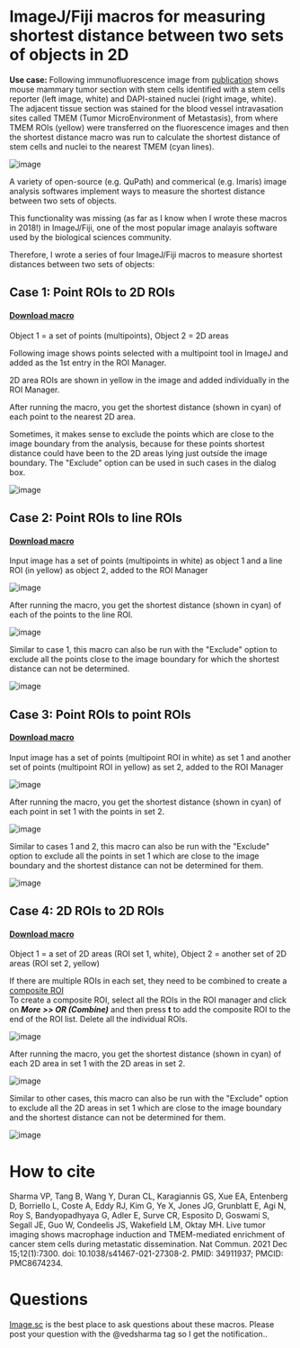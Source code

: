 # ImageJ/Fiji macros for measuring shortest distance between two sets of objects in 2D  
**Use case:** Following immunofluorescence image from [publication](https://www.nature.com/articles/s41467-021-27308-2) shows mouse mammary tumor section with stem cells identified with a stem cells reporter (left image, white) and DAPI-stained nuclei (right image, white). The adjacent tissue section was stained for the blood vessel intravasation sites called TMEM (Tumor MicroEnvironment of Metastasis), from where TMEM ROIs (yellow) were transferred on the fluorescence images and then the shortest distance macro was run to calculate the shortest distance of stem cells and nuclei to the nearest TMEM (cyan lines).  

![image](data/Distance_analysis_diagram.png)

A variety of open-source (e.g. QuPath) and commerical (e.g. Imaris) image analysis softwares implement ways to measure the shortest distance between two sets of objects. 

This functionality was missing (as far as I know when I wrote these macros in 2018!) in ImageJ/Fiji, one of the most popular image analayis software used by the biological sciences community.   

Therefore, I wrote a series of four ImageJ/Fiji macros to measure shortest distances between two sets of objects:

## Case 1: Point ROIs to 2D ROIs  
#### <a href="https://github.com/ved-sharma/Shortest_distance_between_objects/blob/a3988020a3cd070b212eb6c99545ef23601b0a0d/data/Shortest_distance%20points%20to%20areas_v04d.ijm" download>Download macro<a/>

Object 1 = a set of points (multipoints), Object 2 = 2D areas

Following image shows points selected with a multipoint tool in ImageJ and added as the 1st entry in the ROI Manager.

2D area ROIs are shown in yellow in the image and added individually in the ROI Manager.

After running the macro, you get the shortest distance (shown in cyan) of each point to the nearest 2D area.

Sometimes, it makes sense to exclude the points which are close to the image boundary from the analysis, because for these points shortest distance could have been to the 2D areas lying just outside the image boundary. The "Exclude" option can be used in such cases in the dialog box.

![image](data/point_to_2D_summary.png)

## Case 2: Point ROIs to line ROIs  
#### <a href="https://github.com/ved-sharma/Shortest_distance_between_objects/blob/18edeefa2a9812b590492c58d3df162bfc17f1d3/data/Shortest_distance%20points%20to%20lines_v01b.ijm" download>Download macro<a/> 

Input image has a set of points (multipoints in white) as object 1 and a line ROI (in yellow) as object 2, added to the ROI Manager  

![image](data/points_to_lines_ss_input.png)

After running the macro, you get the shortest distance (shown in cyan) of each of the points to the line ROI.  

![image](data/points_to_lines_ss_output1.png)

Similar to case 1, this macro can also be run with the "Exclude" option to exclude all the points close to the image boundary for which the shortest distance can not be determined.  

![image](data/points_to_lines_ss_output2.png)

## Case 3: Point ROIs to point ROIs  
#### <a href="https://github.com/ved-sharma/Shortest_distance_between_objects/blob/b85ff5343963e2bb42f489bd06e1d0ac7d65a37d/data/Shortest_distance%20points%20to%20points_v01b.ijm" download>Download macro<a/> 

Input image has a set of points (multipoint ROI in white) as set 1 and another set of points (multipoint ROI in yellow) as set 2, added to the ROI Manager  

![image](data/points_to_points_ss_input.png)

After running the macro, you get the shortest distance (shown in cyan) of each point in set 1 with the points in set 2. 

![image](data/points_to_points_ss_output1.png)

Similar to cases 1 and 2, this macro can also be run with the "Exclude" option to exclude all the points in set 1 which are close to the image boundary and the shortest distance can not be determined for them.  

![image](data/points_to_points_ss_output2.png)

## Case 4: 2D ROIs to 2D ROIs  
#### <a href="https://github.com/ved-sharma/Shortest_distance_between_objects/blob/f444d3713505478254fc0fdf5471539af0b22664/data/Shortest_distance%20between%202D%20objects_v03.ijm" download>Download macro<a/> 

Object 1 = a set of 2D areas (ROI set 1, white), Object 2 = another set of 2D areas (ROI set 2, yellow)  

If there are multiple ROIs in each set, they need to be combined to create a [composite ROI](https://imagej.nih.gov/ij/docs/guide/146-10.html#sub:Composite-selections)  
To create a composite ROI, select all the ROIs in the ROI manager and click on ***More >> OR (Combine)*** and then press **t** to add the composite ROI to the end of the ROI list. Delete all the individual ROIs.  

![image](data/2D_to_2D_ss_input.png)

After running the macro, you get the shortest distance (shown in cyan) of each 2D area in set 1 with the 2D areas in set 2. 

![image](data/2D_to_2D_ss_output1.png)

Similar to other cases, this macro can also be run with the "Exclude" option to exclude all the 2D areas in set 1 which are close to the image boundary and the shortest distance can not be determined for them.  

![image](data/2D_to_2D_ss_output2.png)



# How to cite
Sharma VP, Tang B, Wang Y, Duran CL, Karagiannis GS, Xue EA, Entenberg D, Borriello L, Coste A, Eddy RJ, Kim G, Ye X, Jones JG, Grunblatt E, Agi N, Roy S, Bandyopadhyaya G, Adler E, Surve CR, Esposito D, Goswami S, Segall JE, Guo W, Condeelis JS, Wakefield LM, Oktay MH. Live tumor imaging shows macrophage induction and TMEM-mediated enrichment of cancer stem cells during metastatic dissemination. Nat Commun. 2021 Dec 15;12(1):7300. doi: 10.1038/s41467-021-27308-2. PMID: 34911937; PMCID: PMC8674234.

# Questions
[Image.sc](https://forum.image.sc/) is the best place to ask questions about these macros. Please post your question with the @vedsharma tag so I get the notification..
